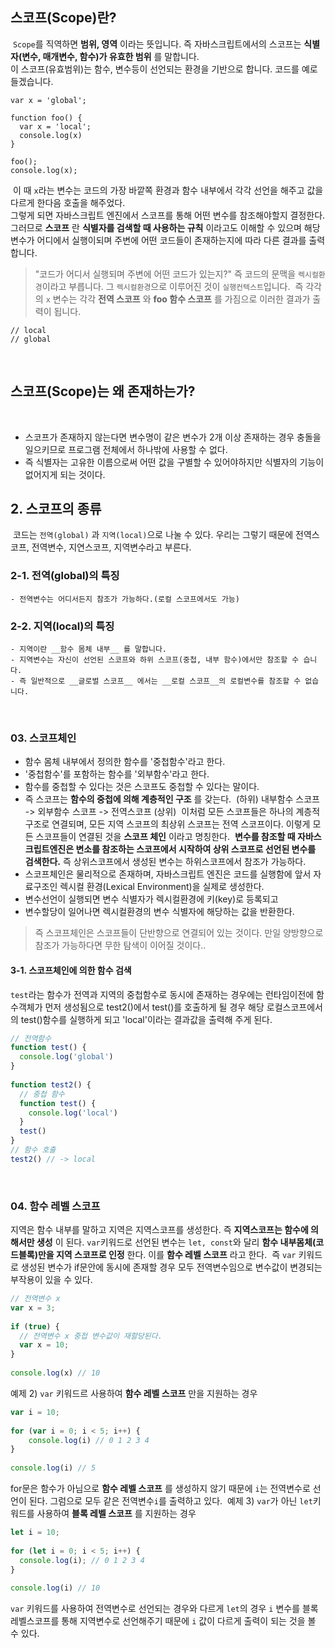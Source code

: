 ## 스코프(Scope)란?
​
`Scope`를 직역하면 **범위, 영역** 이라는 뜻입니다. 즉 자바스크립트에서의 스코프는 **식별자(변수, 매개변수, 함수)가 유효한 범위** 를 말합니다.  
이 스코프(유효범위)는 함수, 변수등이 선언되는 환경을 기반으로 합니다. 코드를 예로 들겠습니다.
​
```
var x = 'global';
​
function foo() {
  var x = 'local';
  console.log(x)
}
​
foo();
console.log(x);
```
​
이 때 `x`라는 변수는 코드의 가장 바깥쪽 환경과 함수 내부에서 각각 선언을 해주고 값을 다르게 한다음 호출을 해주었다.  
그렇게 되면 자바스크립트 엔진에서 스코프를 통해 어떤 변수를 참조해야할지 결정한다. 그러므로 **스코프** 란 **식별자를 검색할 때 사용하는 규칙** 이라고도 이해할 수 있으며 해당 변수가 어디에서 실행이되며 주변에 어떤 코드들이 존재하는지에 따라 다른 결과를 출력합니다.
​
> "코드가 어디서 실행되며 주변에 어떤 코드가 있는지?" 즉 코드의 문맥을 `렉시컬환경`이라고 부릅니다. 그 `렉시컬환경`으로 이루어진 것이 `실행컨텍스트`입니다.
​
즉 각각의 `x` 변수는 각각 **전역 스코프** 와 **foo 함수 스코프** 를 가짐으로 이러한 결과가 출력이 됩니다.
​
```
// local
// global
```
​
## 스코프(Scope)는 왜 존재하는가?
​
-   스코프가 존재하지 않는다면 변수명이 같은 변수가 2개 이상 존재하는 경우 충돌을 일으키므로 프로그램 전체에서 하나밖에 사용할 수 없다.
-   즉 식별자는 고유한 이름으로써 어떤 값을 구별할 수 있어야하지만 식별자의 기능이 없어지게 되는 것이다.
​
## 2\. 스코프의 종류
​
코드는 `전역(global)` 과 `지역(local)`으로 나눌 수 있다. 우리는 그렇기 때문에 전역스코프, 전역변수, 지연스코프, 지역변수라고 부른다.
​
### 2-1. 전역(global)의 특징
    - 전역변수는 어디서든지 참조가 가능하다.(로컬 스코프에서도 가능)
### 2-2. 지역(local)의 특징
    - 지역이란 __함수 몸체 내부__ 를 말합니다. 
    - 지역변수는 자신이 선언된 스코프와 하위 스코프(중첩, 내부 함수)에서만 참조할 수 습니다.
    - 즉 일반적으로 __글로벌 스코프__ 에서는 __로컬 스코프__의 로컬변수를 참조할 수 없습니다.
​
### 03. 스코프체인
- 함수 몸체 내부에서 정의한 함수를 '중첩함수'라고 한다.
- '중첩함수'를 포함하는 함수를 '외부함수'라고 한다.
- 함수를 중첩할 수 있다는 것은 스코프도 중첩할 수 있다는 말이다.
- 즉 스코프는 __함수의 중첩에 의해 계층적인 구조__ 를 갖는다.
​
(하위) 내부함수 스코프 -> 외부함수 스코프 -> 전역스코프 (상위)
​
이처럼 모든 스코프들은 하나의 계층적 구조로 연결되며, 모든 지역 스코프의 최상위 스코프는 전역 스코프이다. 이렇게 모든 스코프들이 연결된 것을 __스코프 체인__ 이라고 명칭한다. 
​
__변수를 참조할 때 자바스크립트엔진은 변소를 참조하는 스코프에서 시작하여 상위 스코프로 선언된 변수를 검색한다.__
즉 상위스코프에서 생성된 변수는 하위스코프에서 참조가 가능하다.
​
- 스코프체인은 물리적으로 존재하며, 자바스크립트 엔진은 코드를 실행함에 앞서 자료구조인 렉시컬 환경(Lexical Environment)을 실제로 생성한다. 
- 변수선언이 실행되면 변수 식별자가 렉시컬환경에 키(key)로 등록되고 
- 변수할당이 일어나면 렉시컬환경의 변수 식별자에 해당하는 값을 반환한다.
> 즉 스코프체인은 스코프들이 단반향으로 연결되어 있는 것이다. 만일 양방향으로 참조가 가능하다면 무한 탐색이 이어질 것이다..
​
​
#### 3-1. 스코프체인에 의한 함수 검색
`test`라는 함수가 전역과 지역의 중첩함수로 동시에 존재하는 경우에는 런타임이전에 함수객체가 먼저 생성됨으로 test2()에서 test()를 호출하게 될 경우 해당 로컬스코프에서의 test()함수를 실행하게 되고 'local'이라는 결과값을 출력해 주게 된다.
```js
// 전역함수
function test() {
  console.log('global')
}
​
function test2() {
  // 중첩 함수
  function test() {
    console.log('local')
  }
  test()
}
// 함수 호출
test2() // -> local
```
​
### 04. 함수 레벨 스코프
지역은 함수 내부를 말하고 지역은 지역스코프를 생성한다. 즉 __지역스코프는 함수에 의해서만 생성__ 이 된다.
`var`키워드로 선언된 변수는 `let, const`와 달리 __함수 내부몸체(코드블록)만을 지역 스코프로 인정__ 한다.
이를 __함수 레벨 스코프__ 라고 한다.
​
즉 `var` 키워드로 생성된 변수가 if문안에 동시에 존재할 경우 모두 전역변수임으로 변수값이 변경되는 부작용이 있을 수 있다.
```js
// 전역변수 x
var x = 3;
​
if (true) {
  // 전역변수 x 중첩 변수값이 재할당된다.
  var x = 10;
}
​
console.log(x) // 10
```
예제 2) `var` 키워드르 사용하여 __함수 레벨 스코프__ 만을 지원하는 경우
``` js
var i = 10;
​
for (var i = 0; i < 5; i++) {
    console.log(i) // 0 1 2 3 4
}
​
console.log(i) // 5
```
for문은 함수가 아님으로 __함수 레벨 스코프__ 를 생성하지 않기 때문에 `i`는 전역변수로 선언이 된다. 그럼으로 모두 같은 전역변수`i`를 출력하고 있다.
​
예제 3) `var`가 아닌 `let`키워드를 사용하여 __블록 레벨 스코프__ 를 지원하는 경우
```js
let i = 10;
​
for (let i = 0; i < 5; i++) {
  console.log(i); // 0 1 2 3 4
}
​
console.log(i) // 10
```
`var` 키워드를 사용하여 전역변수로 선언되는 경우와 다르게 `let`의 경우 `i` 변수를 블록레벨스코프를 통해 지역변수로 선언해주기 때문에 `i` 값이 다르게 출력이 되는 것을 볼 수 있다.
​
​